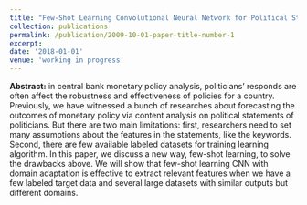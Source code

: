 ```yaml
---
title: "Few-Shot Learning Convolutional Neural Network for Political Statement Analysis and Forecasting"
collection: publications
permalink: /publication/2009-10-01-paper-title-number-1
excerpt:
date: '2018-01-01'
venue: 'working in progress'
---
```


**Abstract:** in central bank monetary policy analysis, politicians’ responds are often affect the robustness and effectiveness of policies for a country. Previously, we have witnessed a bunch of researches about forecasting the outcomes of monetary policy via content analysis on political statements of politicians. But there are two main limitations: first, researchers need to set many assumptions about the features in the statements, like the keywords. Second, there are few available labeled datasets for training learning algorithm. In this paper, we discuss a new way, few-shot learning, to solve the drawbacks above. We will show that few-shot learning CNN with domain adaptation is effective to extract relevant features when we have a few labeled target data and several large datasets with similar outputs but different domains.

